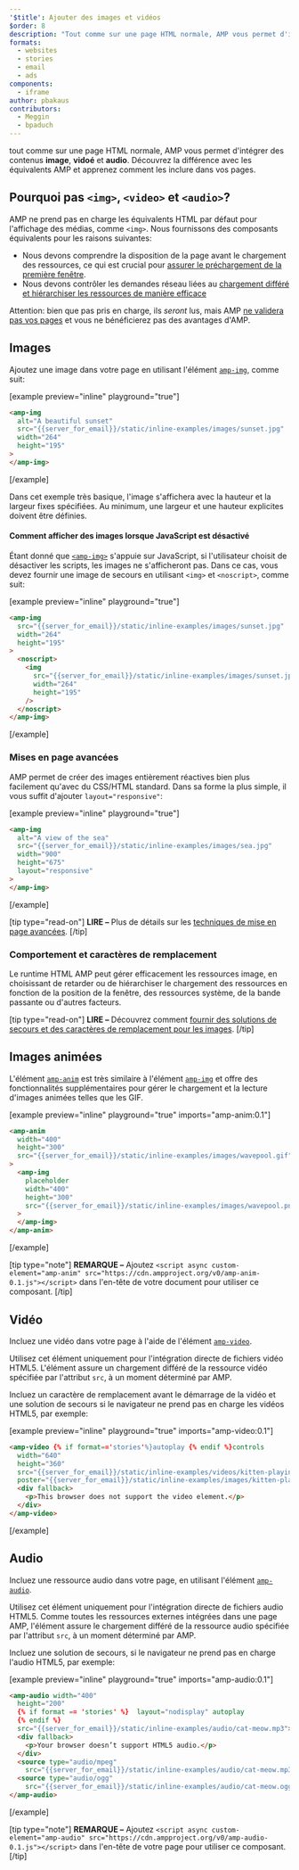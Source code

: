 ```yaml
---
'$title': Ajouter des images et vidéos
$order: 8
description: "Tout comme sur une page HTML normale, AMP vous permet d'intégrer des contenus image, vidéo et audio. Découvrez la différence avec les équivalents AMP et apprenez à ..."
formats:
  - websites
  - stories
  - email
  - ads
components:
  - iframe
author: pbakaus
contributors:
  - Meggin
  - bpaduch
---
```


tout comme sur une page HTML normale, AMP vous permet d'intégrer des contenus **image**, **vidoé** et **audio**. Découvrez la différence avec les équivalents AMP et apprenez comment les inclure dans vos pages.

## Pourquoi pas `<img>`, `<video>` et `<audio>`?

AMP ne prend pas en charge les équivalents HTML par défaut pour l'affichage des médias, comme `<img>`. Nous fournissons des composants équivalents pour les raisons suivantes:

- Nous devons comprendre la disposition de la page avant le chargement des ressources, ce qui est crucial pour [assurer le préchargement de la première fenêtre](../../../../about/how-amp-works.html#size-all-resources-statically).
- Nous devons contrôler les demandes réseau liées au [chargement différé et hiérarchiser les ressources de manière efficace](../../../../about/how-amp-works.html#prioritize-resource-loading)

Attention: bien que pas pris en charge, ils _seront_ lus, mais AMP [ne validera pas vos pages](../../../../documentation/guides-and-tutorials/learn/validation-workflow/validate_amp.md) et vous ne bénéficierez pas des avantages d'AMP.

## Images

Ajoutez une image dans votre page en utilisant l'élément [`amp-img`](../../../../documentation/components/reference/amp-img.md), comme suit:

[example preview="inline" playground="true"]

```html
<amp-img
  alt="A beautiful sunset"
  src="{{server_for_email}}/static/inline-examples/images/sunset.jpg"
  width="264"
  height="195"
>
</amp-img>
```

[/example]

Dans cet exemple très basique, l'image s'affichera avec la hauteur et la largeur fixes spécifiées. Au minimum, une largeur et une hauteur explicites doivent être définies.

#### Comment afficher des images lorsque JavaScript est désactivé

Étant donné que [`<amp-img>`](../../../../documentation/components/reference/amp-img.md) s'appuie sur JavaScript, si l'utilisateur choisit de désactiver les scripts, les images ne s'afficheront pas. Dans ce cas, vous devez fournir une image de secours en utilisant `<img>` et `<noscript>`, comme suit:

[example preview="inline" playground="true"]

```html
<amp-img
  src="{{server_for_email}}/static/inline-examples/images/sunset.jpg"
  width="264"
  height="195"
>
  <noscript>
    <img
      src="{{server_for_email}}/static/inline-examples/images/sunset.jpg"
      width="264"
      height="195"
    />
  </noscript>
</amp-img>
```

[/example]

### Mises en page avancées

AMP permet de créer des images entièrement réactives bien plus facilement qu'avec du CSS/HTML standard. Dans sa forme la plus simple, il vous suffit d'ajouter `layout="responsive"`:

[example preview="inline" playground="true"]

```html
<amp-img
  alt="A view of the sea"
  src="{{server_for_email}}/static/inline-examples/images/sea.jpg"
  width="900"
  height="675"
  layout="responsive"
>
</amp-img>
```

[/example]

[tip type="read-on"] **LIRE –** Plus de détails sur les [techniques de mise en page avancées](../../../../documentation/guides-and-tutorials/develop/style_and_layout/control_layout.md). [/tip]

### Comportement et caractères de remplacement

Le runtime HTML AMP peut gérer efficacement les ressources image, en choisissant de retarder ou de hiérarchiser le chargement des ressources en fonction de la position de la fenêtre, des ressources système, de la bande passante ou d'autres facteurs.

[tip type="read-on"] **LIRE –** Découvrez comment [fournir des solutions de secours et des caractères de remplacement pour les images](../../../../documentation/guides-and-tutorials/develop/style_and_layout/placeholders.md). [/tip]

## Images animées

L'élément [`amp-anim`](../../../../documentation/components/reference/amp-anim.md) est très similaire à l'élément [`amp-img`](../../../../documentation/components/reference/amp-img.md) et offre des fonctionnalités supplémentaires pour gérer le chargement et la lecture d'images animées telles que les GIF.

[example preview="inline" playground="true" imports="amp-anim:0.1"]

```html
<amp-anim
  width="400"
  height="300"
  src="{{server_for_email}}/static/inline-examples/images/wavepool.gif"
>
  <amp-img
    placeholder
    width="400"
    height="300"
    src="{{server_for_email}}/static/inline-examples/images/wavepool.png"
  >
  </amp-img>
</amp-anim>
```

[/example]

[tip type="note"] **REMARQUE –** Ajoutez `<script async custom-element="amp-anim" src="https://cdn.ampproject.org/v0/amp-anim-0.1.js"></script>` dans l'en-tête de votre document pour utiliser ce composant. [/tip]

## Vidéo

Incluez une vidéo dans votre page à l'aide de l'élément [`amp-video`](../../../../documentation/components/reference/amp-video.md).

Utilisez cet élément uniquement pour l'intégration directe de fichiers vidéo HTML5. L'élément assure un chargement différé de la ressource vidéo spécifiée par l'attribut `src`, à un moment déterminé par AMP.

Incluez un caractère de remplacement avant le démarrage de la vidéo et une solution de secours si le navigateur ne prend pas en charge les vidéos HTML5, par exemple:

[example preview="inline" playground="true" imports="amp-video:0.1"]

```html
<amp-video {% if format=='stories'%}autoplay {% endif %}controls
  width="640"
  height="360"
  src="{{server_for_email}}/static/inline-examples/videos/kitten-playing.mp4"
  poster="{{server_for_email}}/static/inline-examples/images/kitten-playing.png">
  <div fallback>
    <p>This browser does not support the video element.</p>
  </div>
</amp-video>
```

[/example]

## Audio

Incluez une ressource audio dans votre page, en utilisant l'élément [`amp-audio`](../../../../documentation/components/reference/amp-audio.md).

Utilisez cet élément uniquement pour l'intégration directe de fichiers audio HTML5. Comme toutes les ressources externes intégrées dans une page AMP, l'élément assure le chargement différé de la ressource audio spécifiée par l'attribut `src`, à un moment déterminé par AMP.

Incluez une solution de secours, si le navigateur ne prend pas en charge l'audio HTML5, par exemple:

[example preview="inline" playground="true" imports="amp-audio:0.1"]

```html
<amp-audio width="400"
  height="200"
  {% if format == 'stories' %}  layout="nodisplay" autoplay
  {% endif %}
  src="{{server_for_email}}/static/inline-examples/audio/cat-meow.mp3">
  <div fallback>
    <p>Your browser doesn’t support HTML5 audio.</p>
  </div>
  <source type="audio/mpeg"
    src="{{server_for_email}}/static/inline-examples/audio/cat-meow.mp3">
  <source type="audio/ogg"
    src="{{server_for_email}}/static/inline-examples/audio/cat-meow.ogg">
</amp-audio>
```

[/example]

[tip type="note"] **REMARQUE –** Ajoutez `<script async custom-element="amp-audio" src="https://cdn.ampproject.org/v0/amp-audio-0.1.js"></script>` dans l'en-tête de votre page pour utiliser ce composant. [/tip]
